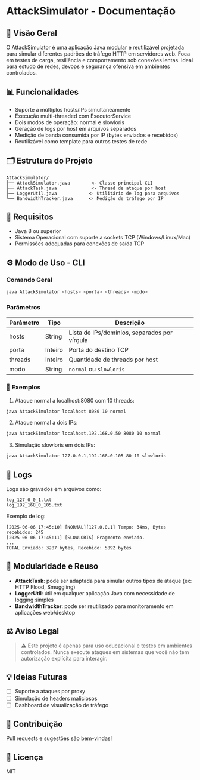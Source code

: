 # AttackSimulator - Documentação

## 🔧 Visão Geral
O AttackSimulator é uma aplicação Java modular e reutilizável projetada para simular diferentes padrões de tráfego HTTP em servidores web. Foca em testes de carga, resiliência e comportamento sob conexões lentas. Ideal para estudo de redes, devops e segurança ofensiva em ambientes controlados.

## 📊 Funcionalidades
- Suporte a múltiplos hosts/IPs simultaneamente
- Execução multi-threaded com ExecutorService
- Dois modos de operação: normal e slowloris
- Geração de logs por host em arquivos separados
- Medição de banda consumida por IP (bytes enviados e recebidos)
- Reutilizável como template para outros testes de rede

## 🗂️ Estrutura do Projeto
```
AttackSimulator/
├── AttackSimulator.java        <- Classe principal CLI
├── AttackTask.java             <- Thread de ataque por host
├── LoggerUtil.java            <- Utilitário de log para arquivos
└── BandwidthTracker.java      <- Medição de tráfego por IP
```

## 🚀 Requisitos
- Java 8 ou superior
- Sistema Operacional com suporte a sockets TCP (Windows/Linux/Mac)
- Permissões adequadas para conexões de saída TCP

## ⚙️ Modo de Uso - CLI

### Comando Geral
```bash
java AttackSimulator <hosts> <porta> <threads> <modo>
```

### Parâmetros
| Parâmetro | Tipo    | Descrição                               |
|-----------|---------|----------------------------------------|
| hosts     | String  | Lista de IPs/domínios, separados por vírgula |
| porta     | Inteiro | Porta do destino TCP                    |
| threads   | Inteiro | Quantidade de threads por host          |
| modo      | String  | `normal` ou `slowloris`                |

### 🔹 Exemplos

1. Ataque normal a localhost:8080 com 10 threads:
```bash
java AttackSimulator localhost 8080 10 normal
```

2. Ataque normal a dois IPs:
```bash
java AttackSimulator localhost,192.168.0.50 8080 10 normal
```

3. Simulação slowloris em dois IPs:
```bash
java AttackSimulator 127.0.0.1,192.168.0.105 80 10 slowloris
```

## 📁 Logs
Logs são gravados em arquivos como:
```
log_127_0_0_1.txt
log_192_168_0_105.txt
```

Exemplo de log:
```
[2025-06-06 17:45:10] [NORMAL][127.0.0.1] Tempo: 34ms, Bytes recebidos: 245
[2025-06-06 17:45:11] [SLOWLORIS] Fragmento enviado.
...
TOTAL Enviado: 3287 bytes, Recebido: 5892 bytes
```

## 🔄 Modularidade e Reuso
- **AttackTask**: pode ser adaptada para simular outros tipos de ataque (ex: HTTP Flood, Smuggling)
- **LoggerUtil**: útil em qualquer aplicação Java com necessidade de logging simples
- **BandwidthTracker**: pode ser reutilizado para monitoramento em aplicações web/desktop

## ⚖️ Aviso Legal
> ⚠️ Este projeto é apenas para uso educacional e testes em ambientes controlados.
> Nunca execute ataques em sistemas que você não tem autorização explícita para interagir.

## 💡 Ideias Futuras
- [ ] Suporte a ataques por proxy
- [ ] Simulação de headers maliciosos
- [ ] Dashboard de visualização de tráfego

## 🤝 Contribuição
Pull requests e sugestões são bem-vindas!

## 📄 Licença
MIT